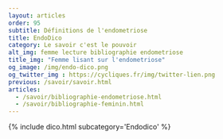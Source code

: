```yaml
---
layout: articles
order: 95
subtitle: Définitions de l'endometriose
title: EndoDico
category: Le savoir c'est le pouvoir
alt_img: femme lecture bibliographie endometriose
title_img: "Femme lisant sur l'endometriose"
og_image: /img/endo-dico.png
og_twitter_img : https://cycliques.fr/img/twitter-lien.png
previous: /savoir/savoir.html
articles:
  - /savoir/bibliographie-endometriose.html
  - /savoir/bibliographie-feminin.html
---
```

{% include dico.html subcategory='Endodico' %}